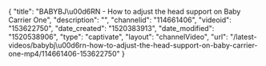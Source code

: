 {
    "title": "BABYBJ\u00d6RN - How to adjust the head support on Baby Carrier One",
    "description": "",
    "channelid": "114661406",
    "videoid": "153622750",
    "date_created": "1520383913",
    "date_modified": "1520538906",
    "type": "captivate",
    "layout": "channelVideo",
    "url": "\/latest-videos\/babybj\u00d6rn-how-to-adjust-the-head-support-on-baby-carrier-one-mp4\/114661406-153622750"
}